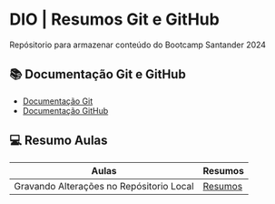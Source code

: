 
# DIO | Resumos Git e GitHub

Repósitorio para armazenar conteúdo do Bootcamp Santander 2024 

## 📚 Documentação Git e GitHub
- [Documentação Git](https://git-scm.com/docs/git/pt_BR)
- [ Documentação GitHub](https://docs.github.com/)

## 💻 Resumo Aulas
| Aulas | Resumos | 
| -------| --------| 
| Gravando Alterações no Repósitorio Local | [Resumos]() | 
